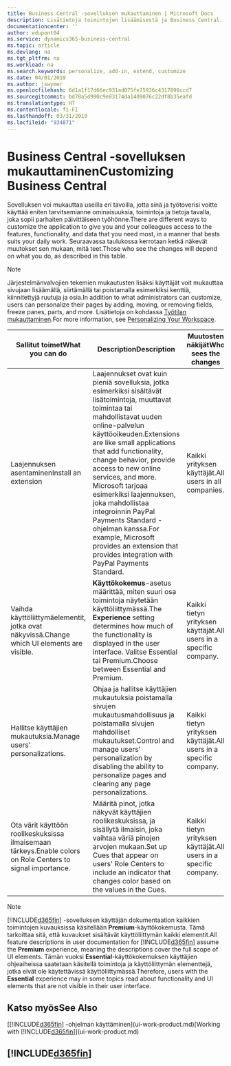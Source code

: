 ```yaml
---
title: Business Central -sovelluksen mukauttaminen | Microsoft Docs
description: Lisätietoja toimintojen lisäämisestä ja Business Central. -sovelluksen mukauttamisesta.
documentationcenter: ''
author: edupont04
ms.service: dynamics365-business-central
ms.topic: article
ms.devlang: na
ms.tgt_pltfrm: na
ms.workload: na
ms.search.keywords: personalize, add-in, extend, customize
ms.date: 04/01/2019
ms.author: jswymer
ms.openlocfilehash: 6d1a1f17d66ec931ad075fe75936c4317898ccd7
ms.sourcegitcommit: bd78a5d990c9e83174da1409076c22df8b35eafd
ms.translationtype: HT
ms.contentlocale: fi-FI
ms.lasthandoff: 03/31/2019
ms.locfileid: "934871"
---
```

# <a name="customizing-business-central"></a><span data-ttu-id="2481d-103">Business Central -sovelluksen mukauttaminen</span><span class="sxs-lookup"><span data-stu-id="2481d-103">Customizing Business Central</span></span>
<span data-ttu-id="2481d-104">Sovelluksen voi mukauttaa useilla eri tavoilla, jotta sinä ja työtoverisi voitte käyttää eniten tarvitsemianne ominaisuuksia, toimintoja ja tietoja tavalla, joka sopii parhaiten päivittäiseen työhönne.</span><span class="sxs-lookup"><span data-stu-id="2481d-104">There are different ways to customize the application to give you and your colleagues access to the features, functionality, and data that you need most, in a manner that bests suits your daily work.</span></span> <span data-ttu-id="2481d-105">Seuraavassa taulukossa kerrotaan ketkä näkevät muutokset sen mukaan, mitä teet.</span><span class="sxs-lookup"><span data-stu-id="2481d-105">Those who see the changes will depend on what you do, as described in this table.</span></span>

> [!NOTE]
> <span data-ttu-id="2481d-106">Järjestelmänvalvojien tekemien mukautusten lisäksi käyttäjät voit mukauttaa sivujaan lisäämällä, siirtämällä tai poistamalla esimerkiksi kenttiä, kiinnitettyjä ruutuja ja osia.</span><span class="sxs-lookup"><span data-stu-id="2481d-106">In addition to what administrators can customize, users can personalize their pages by adding, moving, or removing fields, freeze panes, parts, and more.</span></span> <span data-ttu-id="2481d-107">Lisätietoja on kohdassa [Työtilan mukauttaminen](ui-personalization-user.md).</span><span class="sxs-lookup"><span data-stu-id="2481d-107">For more information, see [Personalizing Your Workspace](ui-personalization-user.md).</span></span>

| <span data-ttu-id="2481d-108">Sallitut toimet</span><span class="sxs-lookup"><span data-stu-id="2481d-108">What you can do</span></span>    |  <span data-ttu-id="2481d-109">Description</span><span class="sxs-lookup"><span data-stu-id="2481d-109">Description</span></span>  |  <span data-ttu-id="2481d-110">Muutosten näkijät</span><span class="sxs-lookup"><span data-stu-id="2481d-110">Who sees the changes</span></span>  |  <span data-ttu-id="2481d-111">Lisätietoja</span><span class="sxs-lookup"><span data-stu-id="2481d-111">More information</span></span>  |
|-----|---------------|---------|-------|
|<span data-ttu-id="2481d-112">Laajennuksen asentaminen</span><span class="sxs-lookup"><span data-stu-id="2481d-112">Install an extension</span></span>|<span data-ttu-id="2481d-113">Laajennukset ovat kuin pieniä sovelluksia, jotka esimerkiksi sisältävät lisätoimintoja, muuttavat toimintaa tai mahdollistavat uuden online-palvelun käyttöoikeuden.</span><span class="sxs-lookup"><span data-stu-id="2481d-113">Extensions are like small applications that add functionality, change behavior, provide access to new online services, and more.</span></span> <span data-ttu-id="2481d-114">Microsoft tarjoaa esimerkiksi laajennuksen, joka mahdollistaa integroinnin PayPal Payments Standard -ohjelman kanssa.</span><span class="sxs-lookup"><span data-stu-id="2481d-114">For example, Microsoft provides an extension that provides integration with PayPal Payments Standard.</span></span>|<span data-ttu-id="2481d-115">Kaikki yrityksen käyttäjät.</span><span class="sxs-lookup"><span data-stu-id="2481d-115">All users in all companies.</span></span>|[<span data-ttu-id="2481d-116">Laajennusten käyttämisen mukauttaminen</span><span class="sxs-lookup"><span data-stu-id="2481d-116">Customizing Using Extensions</span></span>](ui-extensions.md)|
|<span data-ttu-id="2481d-117">Vaihda käyttöliittymäelementit, jotka ovat näkyvissä.</span><span class="sxs-lookup"><span data-stu-id="2481d-117">Change which UI elements are visible.</span></span>|<span data-ttu-id="2481d-118">**Käyttökokemus**-asetus määrittää, miten suuri osa toimintoja näytetään käyttöliittymässä.</span><span class="sxs-lookup"><span data-stu-id="2481d-118">The **Experience** setting determines how much of the functionality is displayed in the user interface.</span></span> <span data-ttu-id="2481d-119">Valitse Essential tai Premium.</span><span class="sxs-lookup"><span data-stu-id="2481d-119">Choose between Essential and Premium.</span></span>|<span data-ttu-id="2481d-120">Kaikki tietyn yrityksen käyttäjät.</span><span class="sxs-lookup"><span data-stu-id="2481d-120">All users in a specific company.</span></span>|[<span data-ttu-id="2481d-121">Näytettävien ominaisuuksien muuttaminen</span><span class="sxs-lookup"><span data-stu-id="2481d-121">Changing Which Features are Displayed</span></span>](ui-experiences.md)|
|<span data-ttu-id="2481d-122">Hallitse käyttäjien mukautuksia.</span><span class="sxs-lookup"><span data-stu-id="2481d-122">Manage users' personalizations.</span></span>|<span data-ttu-id="2481d-123">Ohjaa ja hallitse käyttäjien mukautuksia poistamalla sivujen mukautusmahdollisuus ja poistamalla sivujen mahdolliset mukautukset.</span><span class="sxs-lookup"><span data-stu-id="2481d-123">Control and manage users' personalization by disabling the ability to personalize pages and clearing any page personalizations.</span></span>|<span data-ttu-id="2481d-124">Kaikki tietyn yrityksen käyttäjät.</span><span class="sxs-lookup"><span data-stu-id="2481d-124">All users in a specific company.</span></span>|[<span data-ttu-id="2481d-125">Mukautuksen hallinta järjestelmänvalvojana</span><span class="sxs-lookup"><span data-stu-id="2481d-125">Managing Personalization as an Administrator</span></span>](ui-personalization-manage.md)|
|<span data-ttu-id="2481d-126">Ota värit käyttöön roolikeskuksissa ilmaisemaan tärkeys.</span><span class="sxs-lookup"><span data-stu-id="2481d-126">Enable colors on Role Centers to signal importance.</span></span>|<span data-ttu-id="2481d-127">Määritä pinot, jotka näkyvät käyttäjien roolikeskuksissa, ja sisällytä ilmaisin, joka vaihtaa väriä pinojen arvojen mukaan.</span><span class="sxs-lookup"><span data-stu-id="2481d-127">Set up Cues that appear on users' Role Centers to include an indicator that changes color based on the values in the Cues.</span></span>|<span data-ttu-id="2481d-128">Kaikki tietyn yrityksen käyttäjät.</span><span class="sxs-lookup"><span data-stu-id="2481d-128">All users in a specific company.</span></span>|[<span data-ttu-id="2481d-129">Pinojen värillisen mittarin määrittäminen</span><span class="sxs-lookup"><span data-stu-id="2481d-129">Setting Up a Colored Indicator on Cues</span></span>](admin-how-set-up-colored-indicator-on-cues.md)|

> [!NOTE]
> <span data-ttu-id="2481d-130">[!INCLUDE[d365fin](includes/d365fin_md.md)] -sovelluksen käyttäjän dokumentaation kaikkien toimintojen kuvauksissa käsitellään **Premium**-käyttökokemusta. Tämä tarkoittaa sitä, että kuvaukset sisältävät käyttöliittymän kaikki elementit.</span><span class="sxs-lookup"><span data-stu-id="2481d-130">All feature descriptions in user documentation for [!INCLUDE[d365fin](includes/d365fin_md.md)] assume the **Premium** experience, meaning the descriptions cover the full scope of UI elements.</span></span> <span data-ttu-id="2481d-131">Tämän vuoksi **Essential**-käyttökokemuksen käyttäjien ohjeaiheissa saatetaan käsitellä toimintoja ja käyttöliittymän elementtejä, jotka eivät ole käytettävissä käyttöliittymässä.</span><span class="sxs-lookup"><span data-stu-id="2481d-131">Therefore, users with the **Essential** experience may in some topics read about functionality and UI elements that are not visible in their user interface.</span></span>

## <a name="see-also"></a><span data-ttu-id="2481d-132">Katso myös</span><span class="sxs-lookup"><span data-stu-id="2481d-132">See Also</span></span>
<span data-ttu-id="2481d-133">[[!INCLUDE[d365fin](includes/d365fin_md.md)] -ohjelman käyttäminen](ui-work-product.md)</span><span class="sxs-lookup"><span data-stu-id="2481d-133">[Working with [!INCLUDE[d365fin](includes/d365fin_md.md)]](ui-work-product.md)</span></span>  

## [!INCLUDE[d365fin](includes/free_trial_md.md)]  
